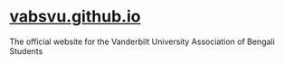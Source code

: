 # [vabsvu.github.io](https://vabsvu.github.io)

The official website for the Vanderbilt University Association of Bengali Students